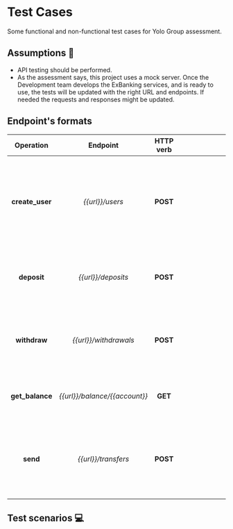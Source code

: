 # Test Cases

Some functional and non-functional test cases for Yolo Group assessment.

## Assumptions 🤔

* API testing should be performed.
* As the assessment says, this project uses a mock server. Once the Development team develops the ExBanking services, and is ready to use, the tests will be updated with the right URL and endpoints. If needed the requests and responses might be updated.

## Endpoint's formats

<table>
    <thead>
        <tr>
            <th style="text-align:center">Operation</th>
            <th style="text-align:center">Endpoint</th>
            <th style="text-align:center">HTTP verb</th>
            <th style="text-align:center">Body request</th>
            <th style="text-align:center">Body response</th>
        </tr>
    </thead>
    <tbody>
        <tr>
            <td style="text-align:center"><b>create_user</b></td>
            <td style="text-align:center"><i>{{url}}/users</i></td>
            <td style="text-align:center"><b>POST</b></td>
            <td>
                <pre>
                    {
                        "name": "Matelda",
                        "firstLastName": "Ivimey",
                        "secondLastName": "Yousef",
                        "CURP": "COEA791226MGRRVM07",
                        "RFC": "COEA791226D68"
                    }
                </pre>
            </td>
            <td>
                <pre>
                    {
                        "id": "9b157424-90c0-462e-ae57-86e895248ed1",
                        "status": "Successful",
                        "name": "Matelda",
                        "firstLastName": "Ivimey",
                        "secondLastName": "Yousef",
                        "CURP": "COEA791226MGRRVM07",
                        "RFC": "COEA791226D68",
                        "account": "374283589513936",
                        "dateTime": "6/18/2022T17:35"
                    }
                </pre>
            </td>
        </tr>
        <tr>
            <td style="text-align:center"><b>deposit</b></td>
            <td style="text-align:center"><i>{{url}}/deposits</i></td>
            <td style="text-align:center"><b>POST</b></td>
            <td>
                <pre>
                    {
                        "account": "6391083442041505",
                        "ammount": 560.00
                    }
                </pre>
            </td>
            <td>
                <pre>
                    {
                        "status": "Successful",
                        "account": "6391083442041505",
                        "ammount": 560.00,
                        "dateTime": "6/18/2022T17:35
                    }
                </pre>
            </td>
        </tr>
        <tr>
            <td style="text-align:center"><b>withdraw</b></td>
            <td style="text-align:center"><i>{{url}}/withdrawals</i></td>
            <td style="text-align:center"><b>POST</b></td>
            <td>
                <pre>
                    {
                        "account": "6391083442041505",
                        "ammount": 30.45
                    }
                </pre>
            </td>
            <td>
                <pre>
                    {
                        "status": "Successful",
                        "account": "6391083442041505",
                        "withdraw": 30.45,
                        "newBalance": 529.55,
                        "dateTime": "6/18/2022T17:35
                    }
                </pre>
            </td>
        </tr>
        <tr>
            <td style="text-align:center"><b>get_balance</b></td>
            <td style="text-align:center"><i>{{url}}/balance/{{account}}</i></td>
            <td style="text-align:center"><b>GET</b></td>
            <td></td>
            <td>
                <pre>
                    {
                        "account": "6391083442041505",
                        "balance": 529.55
                    }
                </pre>
            </td>
        </tr>
        <tr>
            <td style="text-align:center"><b>send</b></td>
            <td style="text-align:center"><i>{{url}}/transfers</i></td>
            <td style="text-align:center"><b>POST</b></td>
            <td>
                <pre>
                    {
                        "account": "6391083442041505",
                        "ammount": 45.00,
                        "destination": "5434804060114097",
                        "concept": "Doing an amazing transfer!
                    }
                </pre>
            </td>
            <td>
                <pre>
                    {
                        "status": "Successful",
                        "account": "6391083442041505",
                        "ammount": 45.00,
                        "destination": "5434804060114097",
                        "concept": "Doing an amazing transfer!",
                        "newBalance": 484.55,
                        "dateTime": "6/18/2022T17:35"
                        }
                </pre>
            </td>
        </tr>
    </tbody>
</table>


## Test scenarios 💻